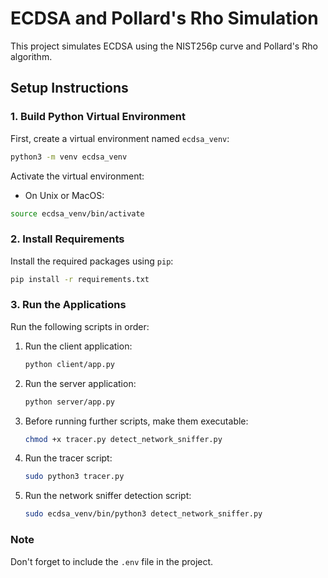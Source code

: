 # ECDSA and Pollard's Rho Simulation

This project simulates ECDSA using the NIST256p curve and Pollard's Rho algorithm.

## Setup Instructions

### 1. Build Python Virtual Environment

First, create a virtual environment named `ecdsa_venv`:

```sh
python3 -m venv ecdsa_venv
```

Activate the virtual environment:

- On Unix or MacOS:
```sh
source ecdsa_venv/bin/activate
```

### 2. Install Requirements

Install the required packages using `pip`:

```sh
pip install -r requirements.txt
```

### 3. Run the Applications

Run the following scripts in order:

1. Run the client application:
    ```sh
    python client/app.py
    ```

2. Run the server application:
    ```sh
    python server/app.py
    ```
3. Before running further scripts, make them executable:

    ```sh
    chmod +x tracer.py detect_network_sniffer.py
    ```

4. Run the tracer script:
    ```sh
    sudo python3 tracer.py
    ```

5. Run the network sniffer detection script:
    ```sh
    sudo ecdsa_venv/bin/python3 detect_network_sniffer.py
    ```

### Note

Don't forget to include the `.env` file in the project.

